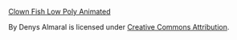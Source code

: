 [Clown Fish Low Poly Animated](https://skfb.ly/owxY9)

By Denys Almaral is licensed under [Creative Commons Attribution](http://creativecommons.org/licenses/by/4.0/).
